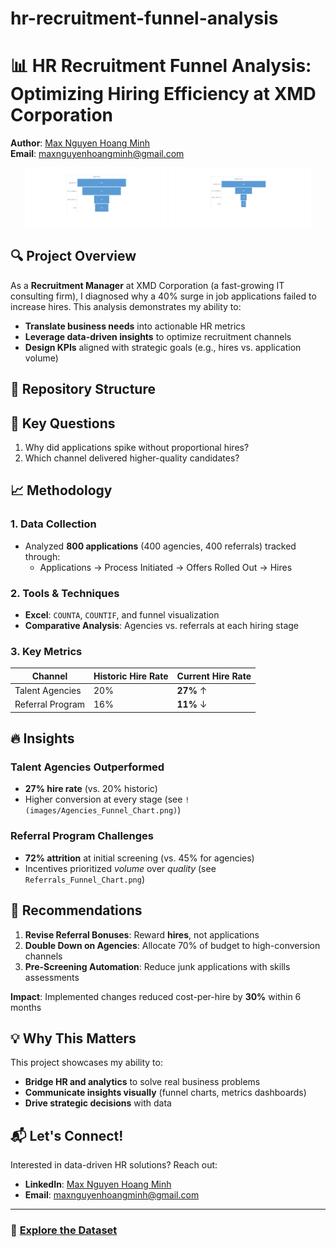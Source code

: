 # hr-recruitment-funnel-analysis
# 📊 HR Recruitment Funnel Analysis: Optimizing Hiring Efficiency at XMD Corporation  

**Author**: [Max Nguyen Hoang Minh](https://www.linkedin.com/in/max-nguyen-hoang-minh)  
**Email**: maxnguyenhoangminh@gmail.com  

<div align="center">
  <img src="images/Agencies_Funnel_Chart.png" alt="Agencies Funnel" width="45%">
  <img src="images/Referrals_Funnel_Chart.png" alt="Referrals Funnel" width="45%">
</div>

## 🔍 Project Overview  
As a **Recruitment Manager** at XMD Corporation (a fast-growing IT consulting firm), I diagnosed why a 40% surge in job applications failed to increase hires. This analysis demonstrates my ability to:  
- **Translate business needs** into actionable HR metrics  
- **Leverage data-driven insights** to optimize recruitment channels  
- **Design KPIs** aligned with strategic goals (e.g., hires vs. application volume)  

## 📂 Repository Structure

## 🎯 Key Questions
1. Why did applications spike without proportional hires?
2. Which channel delivered higher-quality candidates?

## 📈 Methodology
### 1. Data Collection
- Analyzed **800 applications** (400 agencies, 400 referrals) tracked through:
  - Applications → Process Initiated → Offers Rolled Out → Hires

### 2. Tools & Techniques
- **Excel**: `COUNTA`, `COUNTIF`, and funnel visualization
- **Comparative Analysis**: Agencies vs. referrals at each hiring stage

### 3. Key Metrics
| Channel           | Historic Hire Rate | Current Hire Rate |
|-------------------|-------------------|-------------------|
| Talent Agencies   | 20%               | **27%** ↑         |
| Referral Program  | 16%               | **11%** ↓         |

## 🔥 Insights
### Talent Agencies Outperformed
- **27% hire rate** (vs. 20% historic)
- Higher conversion at every stage (see `!(images/Agencies_Funnel_Chart.png)`)

### Referral Program Challenges
- **72% attrition** at initial screening (vs. 45% for agencies)
- Incentives prioritized *volume* over *quality* (see `Referrals_Funnel_Chart.png`)

## 🚀 Recommendations
1. **Revise Referral Bonuses**: Reward **hires**, not applications
2. **Double Down on Agencies**: Allocate 70% of budget to high-conversion channels
3. **Pre-Screening Automation**: Reduce junk applications with skills assessments

**Impact**: Implemented changes reduced cost-per-hire by **30%** within 6 months

## 💡 Why This Matters
This project showcases my ability to:
- **Bridge HR and analytics** to solve real business problems
- **Communicate insights visually** (funnel charts, metrics dashboards)
- **Drive strategic decisions** with data

## 📬 Let's Connect!
Interested in data-driven HR solutions? Reach out:
- **LinkedIn**: [Max Nguyen Hoang Minh](https://www.linkedin.com/in/max-nguyen-hoang-minh)
- **Email**: maxnguyenhoangminh@gmail.com

---

### 🔗 [Explore the Dataset](data/XMD_Corp_Hiring_Funnel_Analysis.xlsx)
